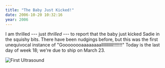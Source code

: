 ```yaml
---
title: "The Baby Just Kicked!"
date: 2006-10-20 10:32:16
year: 2006
---
```

I am thrilled --- just <em>thrilled</em> --- to report that the baby just kicked Sadie in the squishy bits.  There have been nudgings before, but this was the first unequivocal instance of "Goooooooaaaaaaaalllllllllll!!!!!!!"  Today is the last day of week 18; we're due to ship on March 23.

<img alt="First Ultrasound" id="image689" src="{{site.github.url}}/files/2006/10/bb.jpg" />
